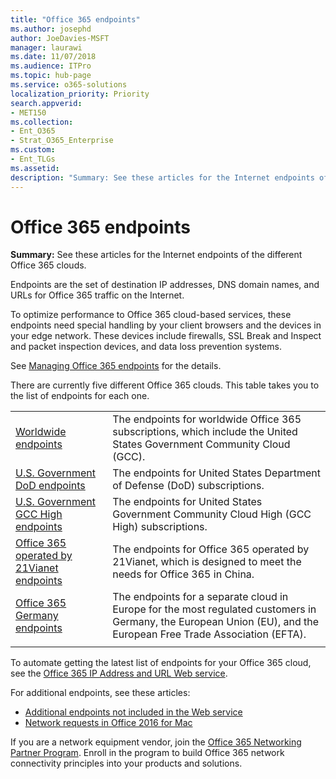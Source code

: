 ```yaml
---
title: "Office 365 endpoints"
ms.author: josephd
author: JoeDavies-MSFT
manager: laurawi
ms.date: 11/07/2018
ms.audience: ITPro
ms.topic: hub-page
ms.service: o365-solutions
localization_priority: Priority
search.appverid:
- MET150
ms.collection: 
- Ent_O365
- Strat_O365_Enterprise
ms.custom:
- Ent_TLGs
ms.assetid: 
description: "Summary: See these articles for the Internet endpoints of the different Office 365 clouds."
---
```


# Office 365 endpoints

**Summary:** See these articles for the Internet endpoints of the different Office 365 clouds.
  
Endpoints are the set of destination IP addresses, DNS domain names, and URLs for Office 365 traffic on the Internet. 

To optimize performance to Office 365 cloud-based services, these endpoints need special handling by your client browsers and the devices in your edge network. These devices include firewalls, SSL Break and Inspect and packet inspection devices, and data loss prevention systems.

See [Managing Office 365 endpoints](managing-office-365-endpoints.md) for the details.

There are currently five different Office 365 clouds. This table takes you to the list of endpoints for each one.

|||
|:-------|:-----|
| [Worldwide endpoints](urls-and-ip-address-ranges.md) | The endpoints for worldwide Office 365 subscriptions, which include the United States Government Community Cloud (GCC). |
| [U.S. Government DoD endpoints](office-365-u-s-government-dod-endpoints.md) | The endpoints for United States Department of Defense (DoD) subscriptions. |
| [U.S. Government GCC High endpoints](office-365-u-s-government-gcc-high-endpoints.md) | The endpoints for United States Government Community Cloud High (GCC High) subscriptions. |
| [Office 365 operated by 21Vianet endpoints](urls-and-ip-address-ranges-21vianet.md) | The endpoints for Office 365 operated by 21Vianet, which is designed to meet the needs for Office 365 in China. |
| [Office 365 Germany endpoints](office-365-germany-endpoints.md) | The endpoints for a separate cloud in Europe for the most regulated customers in Germany, the European Union (EU), and the European Free Trade Association (EFTA). |
|||

To automate getting the latest list of endpoints for your Office 365 cloud, see the [Office 365 IP Address and URL Web service](office-365-ip-web-service.md).

For additional endpoints, see these articles:

- [Additional endpoints not included in the Web service](additional-office365-ip-addresses-and-urls.md)
- [Network requests in Office 2016 for Mac](network-requests-in-office-2016-for-mac.md)

If you are a network equipment vendor, join the [Office 365 Networking Partner Program](office-365-networking-partner-program.md). Enroll in the program to build Office 365 network connectivity principles into your products and solutions. 
